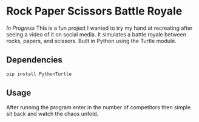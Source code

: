# Rock Paper Scissors Battle Royale
*In Progress*
This is a fun project I wanted to try my hand at recreating after seeing a video of it on social media. It simulates a battle royale between rocks, papers, and scissors. Built in Python using the Turtle module.

## Dependencies
```sh
pip install PythonTurtle
```

## Usage
After running the program enter in the number of competitors then simple sit back and watch the chaos unfold.
